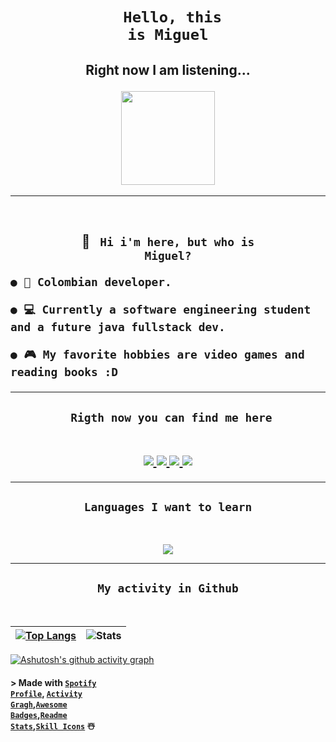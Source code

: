 <!--Header /Titulo principal -->

# <h1 align="center"> <code> Hello, this is Miguel</code></h1>

<h2 align="center">
<p align="center"> Right now I am listening...</p>
  <a href="spotify.com">
    <img src="https://spotify-github-profile.vercel.app/api/view?uid=fisaajf2jcendz40ny6vsyl32&cover_image=true&theme=novatorem&show_offline=false&background_color=121212&interchange=false&bar_color=defd02&bar_color_cover=true)](https://github.com/kittinan/spotify-github-profile" height="150px">
  </a>
</h2>

---

</br><h2 align="center">
📛 <code> Hi i'm here, but who is Miguel?</code>
</br>

<div align="left">

    ● 🏬 Colombian developer.

    ● 💻 Currently a software engineering student and a future java fullstack dev.

    ● 🎮 My favorite hobbies are video games and reading books :D

</div>
</h2>
 
---

<h2 align="center">
<code> Rigth now you can find me here</code>
</br></br>

<p align="center">
  <a href="https://www.linkedin.com/in/miguel-angel-castro-8513b5230/">  <!--Badge manjaro-->
    <img src="https://img.shields.io/badge/LinkedIn-0077B5?style=for-the-badge&logo=linkedin&logoColor=white">
  </a>
  <a href="https://www.instagram.com/migue_macf/?hl=es-la"> <!--Badge Twitter-->
    <img src="https://img.shields.io/badge/Instagram-E4405F?style=for-the-badge&logo=instagram&logoColor=white" />
  </a>
  <a href="https://discordapp.com/users/593272913755504640"> <!--Badge discord-->
    <img src="https://img.shields.io/badge/Discord-7289DA?style=for-the-badge&logo=discord&logoColor=white" />
  </a>  
  <a href="https://open.spotify.com/user/fisaajf2jcendz40ny6vsyl32?si=f05ae38a0493449b"> <!--Badge spotify-->
    <img src="https://img.shields.io/badge/Spotify-1ED760?&style=for-the-badge&logo=spotify&logoColor=white" />
  </a>
</p>

---

<!--Want to learn-->
<h2 align="center">
    <code> Languages ​​I want to learn </code>
</h2></br>

<p align="center">
  <a href="https://skillicons.dev">
    <img src="https://skillicons.dev/icons?i=angular,nodejs,react,linux,cpp,ruby,ps,wordpress,swift" />
  </a>
</p>

---

<h2 align="center">
    <code> My activity in Github </code>
</h2></br>

| [![Top Langs](https://github-readme-stats.vercel.app/api/top-langs/?username=Miguel52CF&hide_progress=true&theme=merko)](https://github.com/Miguel52CF) | ![Stats](https://github-readme-stats.vercel.app/api?username=Miguel52CF&show_icons=true&theme=merko&hide_border=true&height=200) |
| ------------------------------------------------------------------------------------------------------------------------------------------------------- | -------------------------------------------------------------------------------------------------------------------------------- |

[![Ashutosh's github activity graph](https://github-readme-activity-graph.vercel.app/graph?username=Miguel52CF&theme=merko)](https://github.com/Miguel52CF/github-readme-activity-graph)

<!--credits-->

#### > Made with <code>[Spotify Profile](https://github.com/kittinan/spotify-github-profile)</code>, <code>[Activity Gragh](https://github.com/Ashutosh00710/github-readme-activity-graph)</code>,<code>[Awesome Badges](https://dev.to/envoy_/150-badges-for-github-pnk)</code>,<code>[Readme Stats](https://github.com/anuraghazra/github-readme-stats)</code>,<code>[Skill Icons](https://github.com/tandpfun/skill-icons)</code> ☃️
